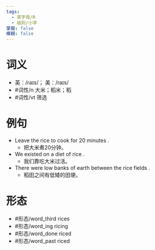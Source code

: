 ```yaml
---
tags:
  - 首字母/R
  - 级别/小学
掌握: false
模糊: false
---
```

# 词义
- 英：/raɪs/； 美：/raɪs/
- #词性/n  大米；稻米；稻
- #词性/vt  筛选
# 例句
- Leave the rice to cook for 20 minutes .
	- 把大米煮20分钟。
- We existed on a diet of rice .
	- 我们靠吃大米过活。
- There were low banks of earth between the rice fields .
	- 稻田之间有低矮的田埂。
# 形态
- #形态/word_third rices
- #形态/word_ing ricing
- #形态/word_done riced
- #形态/word_past riced
